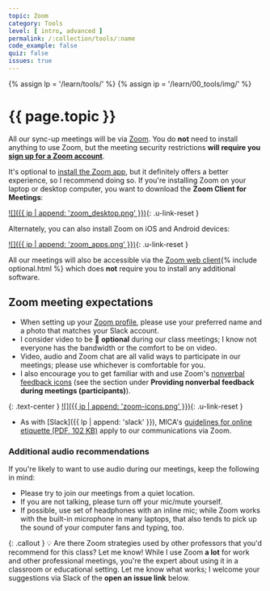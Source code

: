 ```yaml
---
topic: Zoom
category: Tools
level: [ intro, advanced ]
permalink: /:collection/tools/:name
code_example: false
quiz: false
issues: true
---
```


{% assign lp = '/learn/tools/' %}
{% assign ip = '/learn/00_tools/img/' %}

# {{ page.topic }}

All our sync-up meetings will be via [Zoom](https://zoom.us/). You do **not** need to install anything to use Zoom, but the meeting security restrictions **will require you [sign up for a Zoom account](https://zoom.us/signup)**.

It's optional to [install the Zoom app](https://zoom.us/download), but it definitely offers a better experience, so I recommend doing so. If you're installing Zoom on your laptop or desktop computer, you want to download the **Zoom Client for Meetings**:

[![]({{ ip | append: 'zoom_desktop.png' }})](https://zoom.us/download){: .u-link-reset }

Alternately, you can also install Zoom on iOS and Android devices:

[![]({{ ip | append: 'zoom_apps.png' }})](https://zoom.us/download){: .u-link-reset }

All our meetings will also be accessible via the [Zoom web client](https://support.zoom.us/hc/en-us/articles/214629443){% include optional.html %} which does **not** require you to install any additional software.

## Zoom meeting expectations
- When setting up your [Zoom profile](https://zoom.us/profile), please use your preferred name and a photo that matches your Slack account.
- I consider video to be <span class="emoji">💯</span> **optional** during our class meetings; I know not everyone has the bandwidth or the comfort to be on video.
- Video, audio and Zoom chat are all valid ways to participate in our meetings; please use whichever is comfortable for you.
- I also encourage you to get familiar with and use Zoom's [nonverbal feedback icons](https://support.zoom.us/hc/en-us/articles/115001286183#h_50523139-7bac-403b-9c59-1755ada65ad9) (see the section under **Providing nonverbal feedback during meetings (participants)**).

{: .text-center }
[![]({{ ip | append: 'zoom-icons.png' }})](https://support.zoom.us/hc/en-us/articles/115001286183#h_50523139-7bac-403b-9c59-1755ada65ad9){: .u-link-reset }
- As with [Slack]({{ lp | append: 'slack' }}), MICA's [guidelines for online etiquette (PDF, 102 KB)](https://drive.google.com/file/d/1MR15B4UBGtdSwonED3IIu0igkUD5Sp3F/view) apply to our communications via Zoom.

### Additional audio recommendations
If you're likely to want to use audio during our meetings, keep the following in mind:

- Please try to join our meetings from a quiet location.
- If you are not talking, please turn off your mic/mute yourself.
- If possible, use set of headphones with an inline mic; while Zoom works with the built-in microphone in many laptops, that also tends to pick up the sound of your computer fans and typing, too.

{: .callout }
<span class="emoji">💡</span> Are there Zoom strategies used by other professors that you'd recommend for this class? Let me know! While I use Zoom **a lot** for work and other professional meetings, you're the expert about using it in a classroom or educational setting. Let me know what works; I welcome your suggestions via Slack of the **open an issue link** below.
